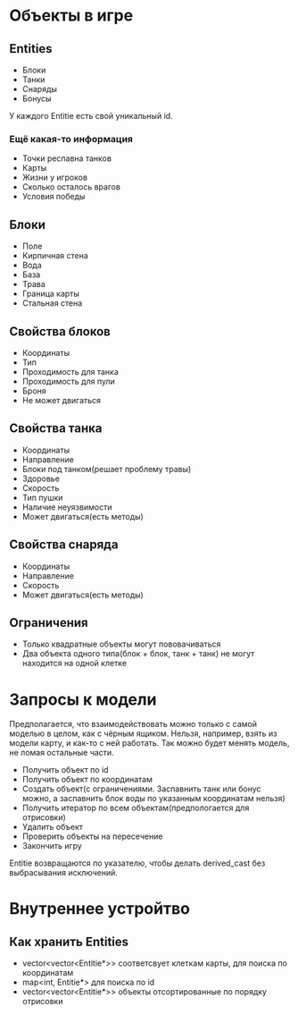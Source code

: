# Объекты в игре

## Entities
* Блоки
* Танки
* Снаряды
* Бонусы

У каждого Entitie есть свой уникальный id.

### Ещё какая-то информация

* Точки респавна танков
* Карты
* Жизни у игроков
* Сколько осталось врагов
* Условия победы


## Блоки
* Поле
* Кирпичная стена
* Вода
* База
* Трава
* Граница карты
* Стальная стена


## Свойства блоков

* Координаты
* Тип
* Проходимость для танка
* Проходимость для пули
* Броня
* Не может двигаться


## Свойства танка

* Координаты
* Направление
* Блоки под танком(решает проблему травы)
* Здоровье
* Скорость
* Тип пушки
* Наличие неуязвимости
* Может двигаться(есть методы)

## Свойства снаряда

* Координаты
* Направление
* Скорость
* Может двигаться(есть методы)

## Ограничения

* Только квадратные объекты могут пововачиваться
* Два объекта одного типа(блок + блок, танк + танк) не могут находится на одной клетке


# Запросы к модели

Предполагается, что взаимодействовать можно только с самой моделью в целом, как с чёрным ящиком. Нельзя, например, взять из модели карту, и как-то с ней работать. Так можно будет менять модель, не ломая остальные части.

* Получить объект по id
* Получить объект по координатам
* Создать объект(с ограничениями. Заспавнить танк или бонус можно, а заспавнить блок воды по указанным координатам нельзя)
* Получить итератор по всем объектам(предпологается для отрисовки)
* Удалить объект
* Проверить объекты на пересечение
* Закончить игру

Entitie возвращаются по указателю, чтобы делать derived_cast без выбрасывания исключений.

# Внутреннее устройтво

## Как хранить Entities

* vector<vector<Entitie*>>  соответсвует клеткам карты, для поиска по координатам
* map<int, Entitie*> для поиска по id
* vector<vector<Entitie*>> объекты отсортированные по порядку отрисовки

